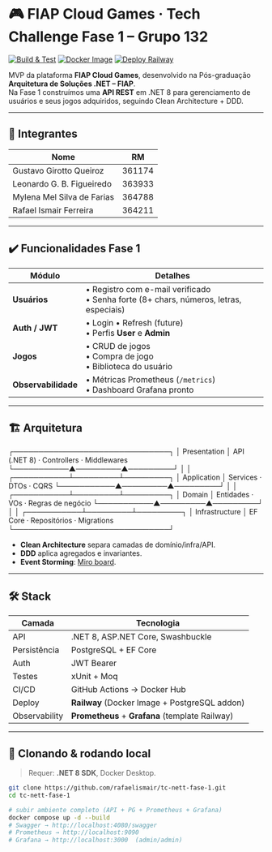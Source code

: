 # 🎮 FIAP Cloud Games · Tech Challenge Fase 1 – Grupo 132

[![Build & Test](https://github.com/rafaelismair/tc-nett-fase-1/actions/workflows/dotnet-desktop.yml/badge.svg)](https://github.com/rafaelismair/tc-nett-fase-1/actions)
[![Docker Image](https://img.shields.io/badge/DockerHub-rismair/fiap--apptechchallenge-blue?logo=docker)](https://hub.docker.com/r/rismair/fiap-apptechchallenge)
[![Deploy Railway](https://img.shields.io/website?down_color=red&down_message=down&label=API%20prod&up_color=brightgreen&up_message=up&url=https%3A%2F%2Ffiap-apptechchallenge-production.up.railway.app%2Fswagger)](https://fiap-apptechchallenge-production.up.railway.app/swagger)

MVP da plataforma **FIAP Cloud Games**, desenvolvido na Pós-graduação **Arquitetura de Soluções .NET – FIAP**.  
Na Fase 1 construímos uma **API REST** em .NET 8 para gerenciamento de usuários e seus jogos adquiridos, seguindo Clean Architecture + DDD.

---

## 👥 Integrantes

| Nome | RM |
|------|----|
| Gustavo Girotto Queiroz | 361174 |
| Leonardo G. B. Figueiredo | 363933 |
| Mylena Mel Silva de Farias | 364788 |
| Rafael Ismair Ferreira | 364211 |

---

## ✔️ Funcionalidades Fase 1

| Módulo | Detalhes |
|--------|----------|
| **Usuários** | • Registro com e-mail verificado  <br>• Senha forte (8+ chars, números, letras, especiais) |
| **Auth / JWT** | • Login • Refresh (future)  <br>• Perfis **User** e **Admin** |
| **Jogos** | • CRUD de jogos  <br>• Compra de jogo  <br>• Biblioteca do usuário |
| **Observabilidade** | • Métricas Prometheus (`/metrics`)  <br>• Dashboard Grafana pronto |

---

## 🏗️ Arquitetura
┌───────────────────────────────┐
│ Presentation │ API (.NET 8) · Controllers · Middlewares
└───────────▲─────────▲─────────┘
│ │
┌───────────┴─────────┴─────────┐
│ Application │ Services · DTOs · CQRS
└───────────▲─────────▲─────────┘
│ │
┌───────────┴─────────┴─────────┐
│ Domain │ Entidades · VOs · Regras de negócio
└───────────▲─────────▲─────────┘
│ │
┌───────────┴─────────┴─────────┐
│ Infrastructure │ EF Core · Repositórios · Migrations
└───────────────────────────────┘

* **Clean Architecture** separa camadas de domínio/infra/API.  
* **DDD** aplica agregados e invariantes.  
* **Event Storming**: [Miro board](https://miro.com/app/board/uXjVI9-Ai5Q=/?share_link_id=145367113042).

---

## 🛠️ Stack

| Camada | Tecnologia |
|--------|------------|
| API    | .NET 8, ASP.NET Core, Swashbuckle |
| Persistência | PostgreSQL + EF Core |
| Auth   | JWT Bearer |
| Testes | xUnit + Moq |
| CI/CD  | GitHub Actions → Docker Hub |
| Deploy | **Railway** (Docker Image + PostgreSQL addon) |
| Observability | **Prometheus** + **Grafana** (template Railway) |

---

## 🚀 Clonando & rodando local

> Requer: **.NET 8 SDK**, Docker Desktop.

```bash
git clone https://github.com/rafaelismair/tc-nett-fase-1.git
cd tc-nett-fase-1

# subir ambiente completo (API + PG + Prometheus + Grafana)
docker compose up -d --build
# Swagger → http://localhost:4080/swagger
# Prometheus → http://localhost:9090
# Grafana → http://localhost:3000  (admin/admin)

